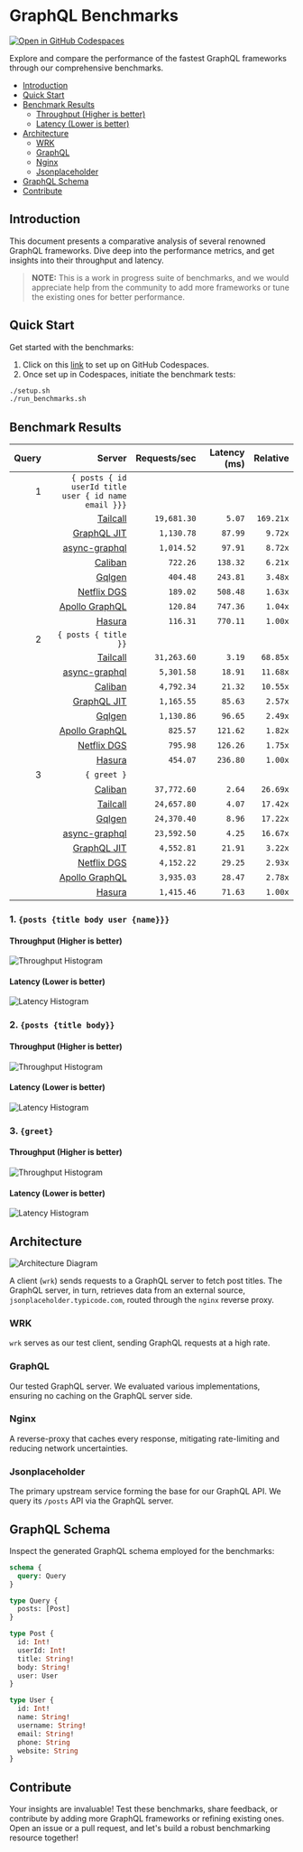 # GraphQL Benchmarks <!-- omit from toc -->

[![Open in GitHub Codespaces](https://github.com/codespaces/badge.svg)](https://codespaces.new/tailcallhq/graphql-benchmarks)

Explore and compare the performance of the fastest GraphQL frameworks through our comprehensive benchmarks.

- [Introduction](#introduction)
- [Quick Start](#quick-start)
- [Benchmark Results](#benchmark-results)
  - [Throughput (Higher is better)](#throughput-higher-is-better)
  - [Latency (Lower is better)](#latency-lower-is-better)
- [Architecture](#architecture)
  - [WRK](#wrk)
  - [GraphQL](#graphql)
  - [Nginx](#nginx)
  - [Jsonplaceholder](#jsonplaceholder)
- [GraphQL Schema](#graphql-schema)
- [Contribute](#contribute)

[Tailcall]: https://github.com/tailcallhq/tailcall
[Gqlgen]: https://github.com/99designs/gqlgen
[Apollo GraphQL]: https://github.com/apollographql/apollo-server
[Netflix DGS]: https://github.com/netflix/dgs-framework
[Caliban]: https://github.com/ghostdogpr/caliban
[async-graphql]: https://github.com/async-graphql/async-graphql
[Hasura]: https://github.com/hasura/graphql-engine
[GraphQL JIT]: https://github.com/zalando-incubator/graphql-jit

## Introduction

This document presents a comparative analysis of several renowned GraphQL frameworks. Dive deep into the performance metrics, and get insights into their throughput and latency.

> **NOTE:** This is a work in progress suite of benchmarks, and we would appreciate help from the community to add more frameworks or tune the existing ones for better performance.

## Quick Start

Get started with the benchmarks:

1. Click on this [link](https://codespaces.new/tailcallhq/graphql-benchmarks) to set up on GitHub Codespaces.
2. Once set up in Codespaces, initiate the benchmark tests:

```bash
./setup.sh
./run_benchmarks.sh
```

## Benchmark Results

<!-- PERFORMANCE_RESULTS_START -->

| Query | Server | Requests/sec | Latency (ms) | Relative |
|-------:|--------:|--------------:|--------------:|---------:|
| 1 | `{ posts { id userId title user { id name email }}}` |
|| [Tailcall] | `19,681.30` | `5.07` | `169.21x` |
|| [GraphQL JIT] | `1,130.78` | `87.99` | `9.72x` |
|| [async-graphql] | `1,014.52` | `97.91` | `8.72x` |
|| [Caliban] | `722.26` | `138.32` | `6.21x` |
|| [Gqlgen] | `404.48` | `243.81` | `3.48x` |
|| [Netflix DGS] | `189.02` | `508.48` | `1.63x` |
|| [Apollo GraphQL] | `120.84` | `747.36` | `1.04x` |
|| [Hasura] | `116.31` | `770.11` | `1.00x` |
| 2 | `{ posts { title }}` |
|| [Tailcall] | `31,263.60` | `3.19` | `68.85x` |
|| [async-graphql] | `5,301.58` | `18.91` | `11.68x` |
|| [Caliban] | `4,792.34` | `21.32` | `10.55x` |
|| [GraphQL JIT] | `1,165.55` | `85.63` | `2.57x` |
|| [Gqlgen] | `1,130.86` | `96.65` | `2.49x` |
|| [Apollo GraphQL] | `825.57` | `121.62` | `1.82x` |
|| [Netflix DGS] | `795.98` | `126.26` | `1.75x` |
|| [Hasura] | `454.07` | `236.80` | `1.00x` |
| 3 | `{ greet }` |
|| [Caliban] | `37,772.60` | `2.64` | `26.69x` |
|| [Tailcall] | `24,657.80` | `4.07` | `17.42x` |
|| [Gqlgen] | `24,370.40` | `8.96` | `17.22x` |
|| [async-graphql] | `23,592.50` | `4.25` | `16.67x` |
|| [GraphQL JIT] | `4,552.81` | `21.91` | `3.22x` |
|| [Netflix DGS] | `4,152.22` | `29.25` | `2.93x` |
|| [Apollo GraphQL] | `3,935.03` | `28.47` | `2.78x` |
|| [Hasura] | `1,415.46` | `71.63` | `1.00x` |

<!-- PERFORMANCE_RESULTS_END -->



### 1. `{posts {title body user {name}}}`
#### Throughput (Higher is better)

![Throughput Histogram](assets/req_sec_histogram1.png)

#### Latency (Lower is better)

![Latency Histogram](assets/latency_histogram1.png)

### 2. `{posts {title body}}`
#### Throughput (Higher is better)

![Throughput Histogram](assets/req_sec_histogram2.png)

#### Latency (Lower is better)

![Latency Histogram](assets/latency_histogram2.png)

### 3. `{greet}`
#### Throughput (Higher is better)

![Throughput Histogram](assets/req_sec_histogram3.png)

#### Latency (Lower is better)

![Latency Histogram](assets/latency_histogram3.png)

## Architecture

![Architecture Diagram](assets/architecture.png)

A client (`wrk`) sends requests to a GraphQL server to fetch post titles. The GraphQL server, in turn, retrieves data from an external source, `jsonplaceholder.typicode.com`, routed through the `nginx` reverse proxy.

### WRK

`wrk` serves as our test client, sending GraphQL requests at a high rate.

### GraphQL

Our tested GraphQL server. We evaluated various implementations, ensuring no caching on the GraphQL server side.

### Nginx

A reverse-proxy that caches every response, mitigating rate-limiting and reducing network uncertainties.

### Jsonplaceholder

The primary upstream service forming the base for our GraphQL API. We query its `/posts` API via the GraphQL server.

## GraphQL Schema

Inspect the generated GraphQL schema employed for the benchmarks:

```graphql
schema {
  query: Query
}

type Query {
  posts: [Post]
}

type Post {
  id: Int!
  userId: Int!
  title: String!
  body: String!
  user: User
}

type User {
  id: Int!
  name: String!
  username: String!
  email: String!
  phone: String
  website: String
}
```

## Contribute

Your insights are invaluable! Test these benchmarks, share feedback, or contribute by adding more GraphQL frameworks or refining existing ones. Open an issue or a pull request, and let's build a robust benchmarking resource together!
